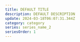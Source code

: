 ```yaml
---
title: DEFAULT TITLE
description: DEFAULT DESCRIPTION
update: 2024-03-18T06:07:31.344Z
category: category
series: series_name_2
seriesOrder: 1
---
```


